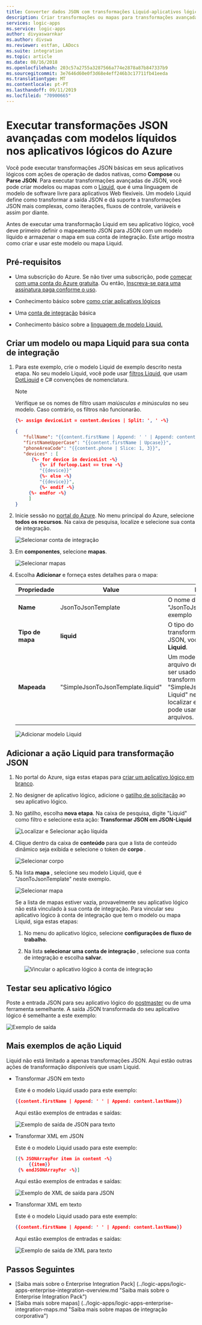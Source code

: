 ```yaml
---
title: Converter dados JSON com transformações Liquid-aplicativos lógicos do Azure | Microsoft Docs
description: Criar transformações ou mapas para transformações avançadas de JSON usando aplicativos lógicos e o modelo líquido
services: logic-apps
ms.service: logic-apps
author: divyaswarnkar
ms.author: divswa
ms.reviewer: estfan, LADocs
ms.suite: integration
ms.topic: article
ms.date: 08/16/2018
ms.openlocfilehash: 203c57a2755a3287566a774e2878a87b847337b9
ms.sourcegitcommit: 3e7646d60e0f3d68e4eff246b3c17711fb41eeda
ms.translationtype: MT
ms.contentlocale: pt-PT
ms.lasthandoff: 09/11/2019
ms.locfileid: "70900665"
---
```

# <a name="perform-advanced-json-transformations-with-liquid-templates-in-azure-logic-apps"></a>Executar transformações JSON avançadas com modelos líquidos nos aplicativos lógicos do Azure

Você pode executar transformações JSON básicas em seus aplicativos lógicos com ações de operação de dados nativas, como **Compose** ou **Parse JSON**. Para executar transformações avançadas de JSON, você pode criar modelos ou mapas com o [Liquid](https://shopify.github.io/liquid/), que é uma linguagem de modelo de software livre para aplicativos Web flexíveis. Um modelo Liquid define como transformar a saída JSON e dá suporte a transformações JSON mais complexas, como iterações, fluxos de controle, variáveis e assim por diante. 

Antes de executar uma transformação Liquid em seu aplicativo lógico, você deve primeiro definir o mapeamento JSON para JSON com um modelo líquido e armazenar o mapa em sua conta de integração. Este artigo mostra como criar e usar este modelo ou mapa Liquid. 

## <a name="prerequisites"></a>Pré-requisitos

* Uma subscrição do Azure. Se não tiver uma subscrição, pode [começar com uma conta do Azure gratuita](https://azure.microsoft.com/free/). Ou então, [Inscreva-se para uma assinatura paga conforme o uso](https://azure.microsoft.com/pricing/purchase-options/).

* Conhecimento básico sobre [como criar aplicativos lógicos](../logic-apps/quickstart-create-first-logic-app-workflow.md)

* Uma [conta de integração](../logic-apps/logic-apps-enterprise-integration-create-integration-account.md) básica

* Conhecimento básico sobre a [linguagem de modelo Liquid.](https://shopify.github.io/liquid/)

## <a name="create-liquid-template-or-map-for-your-integration-account"></a>Criar um modelo ou mapa Liquid para sua conta de integração

1. Para este exemplo, crie o modelo Liquid de exemplo descrito nesta etapa. No seu modelo Liquid, você pode usar [filtros Liquid](https://shopify.github.io/liquid/basics/introduction/#filters), que usam [DotLiquid](https://dotliquidmarkup.org/) e C# convenções de nomenclatura. 

   > [!NOTE]
   > Verifique se os nomes de filtro usam *maiúsculas e minúsculas* no seu modelo. Caso contrário, os filtros não funcionarão.

   ```json
   {%- assign deviceList = content.devices | Split: ', ' -%}
   
   {
      "fullName": "{{content.firstName | Append: ' ' | Append: content.lastName}}",
      "firstNameUpperCase": "{{content.firstName | Upcase}}",
      "phoneAreaCode": "{{content.phone | Slice: 1, 3}}",
      "devices" : [
         {%- for device in deviceList -%}
            {%- if forloop.Last == true -%}
            "{{device}}"
            {%- else -%}
            "{{device}}",
            {%- endif -%}
        {%- endfor -%}
        ]
   }
   ```

2. Inicie sessão no [portal do Azure](https://portal.azure.com). No menu principal do Azure, selecione **todos os recursos**. Na caixa de pesquisa, localize e selecione sua conta de integração.

   ![Selecionar conta de integração](./media/logic-apps-enterprise-integration-liquid-transform/select-integration-account.png)

3.  Em **componentes**, selecione **mapas**.

    ![Selecionar mapas](./media/logic-apps-enterprise-integration-liquid-transform/add-maps.png)

4. Escolha **Adicionar** e forneça estes detalhes para o mapa:

   | Propriedade | Value | Descrição | 
   |----------|-------|-------------|
   | **Name** | JsonToJsonTemplate | O nome do mapa, que é "JsonToJsonTemplate" neste exemplo | 
   | **Tipo de mapa** | **liquid** | O tipo do mapa. Para transformação JSON para JSON, você deve selecionar **Liquid**. | 
   | **Mapeada** | "SimpleJsonToJsonTemplate.liquid" | Um modelo Liquid ou um arquivo de mapa existente a ser usado para transformação, que é "SimpleJsonToJsonTemplate. Liquid" neste exemplo. Para localizar esse arquivo, você pode usar o seletor de arquivos. |
   ||| 

   ![Adicionar modelo Liquid](./media/logic-apps-enterprise-integration-liquid-transform/add-liquid-template.png)
    
## <a name="add-the-liquid-action-for-json-transformation"></a>Adicionar a ação Liquid para transformação JSON

1. No portal do Azure, siga estas etapas para [criar um aplicativo lógico em branco](../logic-apps/quickstart-create-first-logic-app-workflow.md).

2. No designer de aplicativo lógico, adicione o [gatilho de solicitação](../connectors/connectors-native-reqres.md#add-request) ao seu aplicativo lógico.

3. No gatilho, escolha **nova etapa**. 
   Na caixa de pesquisa, digite "Liquid" como filtro e selecione esta ação: **Transformar JSON em JSON-Liquid**

   ![Localizar e Selecionar ação líquida](./media/logic-apps-enterprise-integration-liquid-transform/search-action-liquid.png)

4. Clique dentro da caixa de **conteúdo** para que a lista de conteúdo dinâmico seja exibida e selecione o token de **corpo** .
  
   ![Selecionar corpo](./media/logic-apps-enterprise-integration-liquid-transform/select-body.png)
 
5. Na lista **mapa** , selecione seu modelo Liquid, que é "JsonToJsonTemplate" neste exemplo.

   ![Selecionar mapa](./media/logic-apps-enterprise-integration-liquid-transform/select-map.png)

   Se a lista de mapas estiver vazia, provavelmente seu aplicativo lógico não está vinculado à sua conta de integração. 
   Para vincular seu aplicativo lógico à conta de integração que tem o modelo ou mapa Liquid, siga estas etapas:

   1. No menu do aplicativo lógico, selecione **configurações de fluxo de trabalho**.

   2. Na lista **selecionar uma conta de integração** , selecione sua conta de integração e escolha **salvar**.

      ![Vincular o aplicativo lógico à conta de integração](./media/logic-apps-enterprise-integration-liquid-transform/link-integration-account.png)

## <a name="test-your-logic-app"></a>Testar seu aplicativo lógico

Poste a entrada JSON para seu aplicativo lógico do [postmaster](https://www.getpostman.com/postman) ou de uma ferramenta semelhante. A saída JSON transformada do seu aplicativo lógico é semelhante a este exemplo:
  
![Exemplo de saída](./media/logic-apps-enterprise-integration-liquid-transform/example-output-jsontojson.png)

## <a name="more-liquid-action-examples"></a>Mais exemplos de ação Liquid
Liquid não está limitado a apenas transformações JSON. Aqui estão outras ações de transformação disponíveis que usam Liquid.

* Transformar JSON em texto
  
  Este é o modelo Liquid usado para este exemplo:
   
   ``` json
   {{content.firstName | Append: ' ' | Append: content.lastName}}
   ```
   Aqui estão exemplos de entradas e saídas:
  
   ![Exemplo de saída de JSON para texto](./media/logic-apps-enterprise-integration-liquid-transform/example-output-jsontotext.png)

* Transformar XML em JSON
  
  Este é o modelo Liquid usado para este exemplo:
   
   ``` json
   [{% JSONArrayFor item in content -%}
        {{item}}
    {% endJSONArrayFor -%}]
   ```
   Aqui estão exemplos de entradas e saídas:

   ![Exemplo de XML de saída para JSON](./media/logic-apps-enterprise-integration-liquid-transform/example-output-xmltojson.png)

* Transformar XML em texto
  
  Este é o modelo Liquid usado para este exemplo:

   ``` json
   {{content.firstName | Append: ' ' | Append: content.lastName}}
   ```

   Aqui estão exemplos de entradas e saídas:

   ![Exemplo de saída de XML para texto](./media/logic-apps-enterprise-integration-liquid-transform/example-output-xmltotext.png)

## <a name="next-steps"></a>Passos Seguintes

* [Saiba mais sobre o Enterprise Integration Pack] (../logic-apps/logic-apps-enterprise-integration-overview.md "Saiba mais sobre o Enterprise Integration Pack")  
* [Saiba mais sobre mapas] (../logic-apps/logic-apps-enterprise-integration-maps.md "Saiba mais sobre mapas de integração corporativa")  

